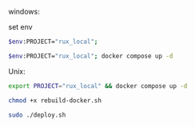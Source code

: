 windows:

set env
```bash
$env:PROJECT="rux_local";
```

```bash
$env:PROJECT="rux_local"; docker compose up -d
```

Unix:

```bash
export PROJECT="rux_local" && docker compose up -d
```

```bash
chmod +x rebuild-docker.sh
```

```bash
sudo ./deploy.sh
```
